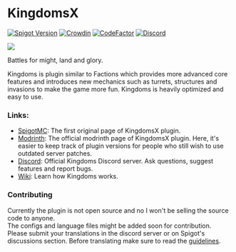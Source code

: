 # KingdomsX

[![Spigot Version](https://img.shields.io/badge/Spigot-1.19-dark_green.svg)](https://shields.io/)
[![Crowdin](https://badges.crowdin.net/kingdomsx/localized.svg)](https://crowdin.com/project/kingdomsx)
[![CodeFactor](https://www.codefactor.io/repository/github/cryptomorin/kingdomsx/badge/master)](https://www.codefactor.io/repository/github/cryptomorin/kingdomsx/overview/master)
[![Discord](https://discordapp.com/api/guilds/429132410748141579/widget.png?style=shield)](https://discord.gg/cKsSwtt)
<!-- Another unofficial Discord badge style: https://img.shields.io/discord/429132410748141579?logo=discord -->

<img src="https://i.imgur.com/Mz7cbAV.png">

Battles for might, land and glory.

Kingdoms is plugin similar to Factions which provides more advanced core features and introduces new mechanics such as
turrets, structures and invasions to make the game more fun.
Kingdoms is heavily optimized and easy to use.

### Links:

- [SpigotMC](https://www.spigotmc.org/resources/77670/): The first original page of KingdomsX plugin.
- [Modrinth](https://modrinth.com/plugin/kingdomsx/): The official modrinth page of KingdomsX plugin. Here, it's easier to keep track of plugin versions for people who still wish to use outdated server patches.
- [Discord](https://discord.gg/cKsSwtt): Official Kingdoms Discord server. Ask questions, suggest features and report
  bugs.
- [Wiki](https://github.com/CryptoMorin/KingdomsX/wiki): Learn how Kingdoms works.

### Contributing

Currently the plugin is not open source and no I won't be selling the source code to anyone.\
The configs and language files might be added soon for contribution.\
Please submit your translations in the discord server or on Spigot's discussions section. Before translating make sure
to read
the [guidelines](https://github.com/CryptoMorin/KingdomsX/wiki/Config#language-file).

